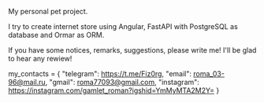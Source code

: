 My personal pet project.

I try to create internet store using Angular, FastAPI with PostgreSQL as database and Ormar as ORM.

If you have some notices, remarks, suggestions, please write me! I'll be glad to hear any rewiew!

my_contacts = {
    "telegram": https://t.me/Fiz0rg,
    "email": roma_03-96@mail.ru,
    "gmail": roma77093@gmail.com,
    "instagram": https://instagram.com/gamlet_roman?igshid=YmMyMTA2M2Y=
}